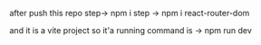 after push this repo
step-> npm i
step -> npm i react-router-dom

and it is a vite project so it'a running command is -> npm run dev 

